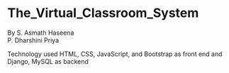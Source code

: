 # The_Virtual_Classroom_System
By
S. Asmath Haseena  
P. Dharshini Priya

   Technology used  HTML, CSS, JavaScript, and Bootstrap as front end and  Django, MySQL as backend
